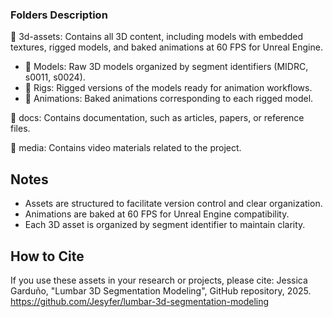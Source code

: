 

### Folders Description
📁 3d-assets: Contains all 3D content, including models with embedded textures, rigged models, and baked animations at 60 FPS for Unreal Engine.  
- 📁 Models: Raw 3D models organized by segment identifiers (MIDRC, s0011, s0024).  
- 📁 Rigs: Rigged versions of the models ready for animation workflows.  
- 📁 Animations: Baked animations corresponding to each rigged model.  

📁 docs: Contains documentation, such as articles, papers, or reference files.  

📁 media: Contains video materials related to the project.

## Notes
- Assets are structured to facilitate version control and clear organization.  
- Animations are baked at 60 FPS for Unreal Engine compatibility.  
- Each 3D asset is organized by segment identifier to maintain clarity.

## How to Cite
If you use these assets in your research or projects, please cite:
Jessica Garduño, "Lumbar 3D Segmentation Modeling", GitHub repository, 2025. https://github.com/Jesyfer/lumbar-3d-segmentation-modeling

